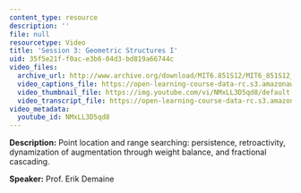 ```yaml
---
content_type: resource
description: ''
file: null
resourcetype: Video
title: 'Session 3: Geometric Structures I'
uid: 35f5e21f-f0ac-e3b6-04d3-bd819a66744c
video_files:
  archive_url: http://www.archive.org/download/MIT6.851S12/MIT6_851S12_lec03_300k.mp4
  video_captions_file: https://open-learning-course-data-rc.s3.amazonaws.com/6-851-advanced-data-structures-spring-2012/ba87f7fa5ef65cd587232021851b10a8_NMxLL3D5qd8.vtt
  video_thumbnail_file: https://img.youtube.com/vi/NMxLL3D5qd8/default.jpg
  video_transcript_file: https://open-learning-course-data-rc.s3.amazonaws.com/6-851-advanced-data-structures-spring-2012/bc453a5c280a30d29259af756c980e20_NMxLL3D5qd8.pdf
video_metadata:
  youtube_id: NMxLL3D5qd8
---
```


**Description:** Point location and range searching: persistence, retroactivity, dynamization of augmentation through weight balance, and fractional cascading.

**Speaker:** Prof. Erik Demaine